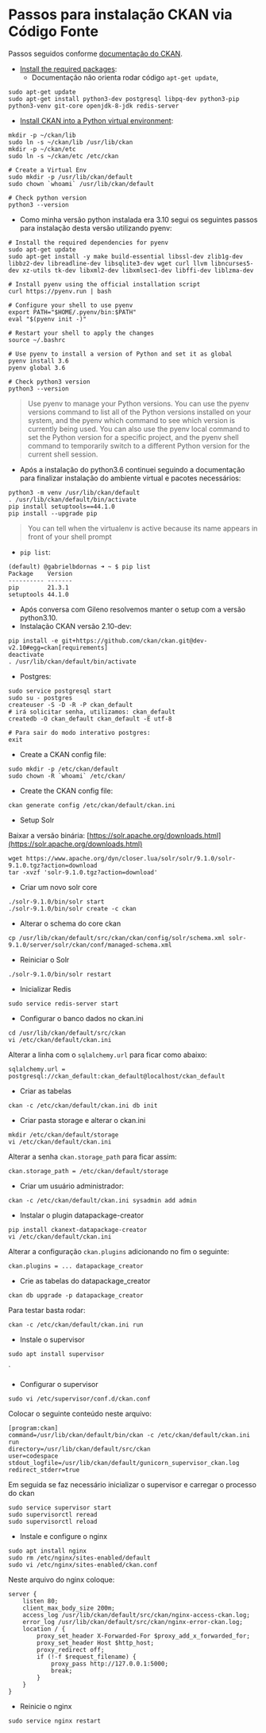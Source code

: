 # Passos para instalação CKAN via Código Fonte

Passos seguidos conforme [documentação do CKAN](https://docs.ckan.org/en/2.9/maintaining/installing/install-from-source.html#installing-ckan-from-source).

- [Install the required packages](https://docs.ckan.org/en/2.9/maintaining/installing/install-from-source.html#install-the-required-packages):
  - Documentação não orienta rodar código `apt-get update`, 

```
sudo apt-get update
sudo apt-get install python3-dev postgresql libpq-dev python3-pip python3-venv git-core openjdk-8-jdk redis-server
```

- [Install CKAN into a Python virtual environment](https://docs.ckan.org/en/2.9/maintaining/installing/install-from-source.html#install-ckan-into-a-python-virtual-environment):

```
mkdir -p ~/ckan/lib
sudo ln -s ~/ckan/lib /usr/lib/ckan
mkdir -p ~/ckan/etc
sudo ln -s ~/ckan/etc /etc/ckan

# Create a Virtual Env
sudo mkdir -p /usr/lib/ckan/default
sudo chown `whoami` /usr/lib/ckan/default

# Check python version
python3 --version
```

- Como minha versão python instalada era 3.10 segui os seguintes passos para instalação desta versão utilizando pyenv:

```
# Install the required dependencies for pyenv
sudo apt-get update
sudo apt-get install -y make build-essential libssl-dev zlib1g-dev libbz2-dev libreadline-dev libsqlite3-dev wget curl llvm libncurses5-dev xz-utils tk-dev libxml2-dev libxmlsec1-dev libffi-dev liblzma-dev

# Install pyenv using the official installation script
curl https://pyenv.run | bash

# Configure your shell to use pyenv
export PATH="$HOME/.pyenv/bin:$PATH"
eval "$(pyenv init -)"

# Restart your shell to apply the changes
source ~/.bashrc

# Use pyenv to install a version of Python and set it as global
pyenv install 3.6
pyenv global 3.6

# Check python3 version
python3 --version
```
> Use pyenv to manage your Python versions. You can use the pyenv versions command to list all of the Python versions installed on your system, and the pyenv which command to see which version is currently being used. You can also use the pyenv local command to set the Python version for a specific project, and the pyenv shell command to temporarily switch to a different Python version for the current shell session.

- Após a instalação do python3.6 continuei seguindo a documentação para finalizar instalação do ambiente virtual e pacotes necessários:

```
python3 -m venv /usr/lib/ckan/default
. /usr/lib/ckan/default/bin/activate
pip install setuptools==44.1.0
pip install --upgrade pip
```

> You can tell when the virtualenv is active because its name appears in front of your shell prompt

- `pip list`:

```
(default) @gabrielbdornas ➜ ~ $ pip list
Package    Version
---------- -------
pip        21.3.1
setuptools 44.1.0
```

- Após conversa com Gileno resolvemos manter o setup com a versão python3.10.
- Instalação CKAN versão 2.10-dev:

```
pip install -e git+https://github.com/ckan/ckan.git@dev-v2.10#egg=ckan[requirements]
deactivate
. /usr/lib/ckan/default/bin/activate
```

- Postgres:

```
sudo service postgresql start
sudo su - postgres
createuser -S -D -R -P ckan_default
# irá solicitar senha, utilizamos: ckan_default
createdb -O ckan_default ckan_default -E utf-8

# Para sair do modo interativo postgres:
exit
```

- Create a CKAN config file:

```
sudo mkdir -p /etc/ckan/default
sudo chown -R `whoami` /etc/ckan/
```

- Create the CKAN config file:

```
ckan generate config /etc/ckan/default/ckan.ini
```

- Setup Solr

Baixar a versão binária: [https://solr.apache.org/downloads.html](https://solr.apache.org/downloads.html)

```
wget https://www.apache.org/dyn/closer.lua/solr/solr/9.1.0/solr-9.1.0.tgz?action=download
tar -xvzf 'solr-9.1.0.tgz?action=download'
```

- Criar um novo solr core

```
./solr-9.1.0/bin/solr start
./solr-9.1.0/bin/solr create -c ckan
```

- Alterar o schema do core ckan

```
cp /usr/lib/ckan/default/src/ckan/ckan/config/solr/schema.xml solr-9.1.0/server/solr/ckan/conf/managed-schema.xml
```

- Reiniciar o Solr

```
./solr-9.1.0/bin/solr restart
```

- Inicializar Redis

```
sudo service redis-server start
```

- Configurar o banco dados no ckan.ini

```
cd /usr/lib/ckan/default/src/ckan
vi /etc/ckan/default/ckan.ini
```

Alterar a linha com o `sqlalchemy.url` para ficar como abaixo:

```
sqlalchemy.url = postgresql://ckan_default:ckan_default@localhost/ckan_default
```

- Criar as tabelas

```
ckan -c /etc/ckan/default/ckan.ini db init
```

- Criar pasta storage e alterar o ckan.ini

```
mkdir /etc/ckan/default/storage
vi /etc/ckan/default/ckan.ini
```

Alterar a senha `ckan.storage_path` para ficar assim:

```
ckan.storage_path = /etc/ckan/default/storage
```

- Criar um usuário administrador:

```
ckan -c /etc/ckan/default/ckan.ini sysadmin add admin
```

- Instalar o plugin datapackage-creator

```
pip install ckanext-datapackage-creator
vi /etc/ckan/default/ckan.ini
```

Alterar a configuração `ckan.plugins` adicionando no fim o seguinte:

```
ckan.plugins = ... datapackage_creator
```

- Crie as tabelas do datapackage_creator

```
ckan db upgrade -p datapackage_creator
```

Para testar basta rodar:

```
ckan -c /etc/ckan/default/ckan.ini run
```

- Instale o supervisor

```
sudo apt install supervisor
```
`
- Configurar o supervisor

```
sudo vi /etc/supervisor/conf.d/ckan.conf
```

Colocar o seguinte conteúdo neste arquivo:

```
[program:ckan]
command=/usr/lib/ckan/default/bin/ckan -c /etc/ckan/default/ckan.ini run
directory=/usr/lib/ckan/default/src/ckan
user=codespace
stdout_logfile=/usr/lib/ckan/default/gunicorn_supervisor_ckan.log
redirect_stderr=true
```

Em seguida se faz necessário inicializar o supervisor e carregar o processo do ckan

```
sudo service supervisor start
sudo supervisorctl reread
sudo supervisorctl reload
```

- Instale e configure o nginx

```
sudo apt install nginx
sudo rm /etc/nginx/sites-enabled/default
sudo vi /etc/nginx/sites-enabled/ckan.conf
```

Neste arquivo do nginx coloque:

```
server {
    listen 80;
    client_max_body_size 200m;
    access_log /usr/lib/ckan/default/src/ckan/nginx-access-ckan.log;
    error_log /usr/lib/ckan/default/src/ckan/nginx-error-ckan.log;
    location / {
        proxy_set_header X-Forwarded-For $proxy_add_x_forwarded_for;
        proxy_set_header Host $http_host;
        proxy_redirect off;
        if (!-f $request_filename) {
            proxy_pass http://127.0.0.1:5000;
            break;
        }
    }
}
```

- Reinicie o nginx

```
sudo service nginx restart
```








